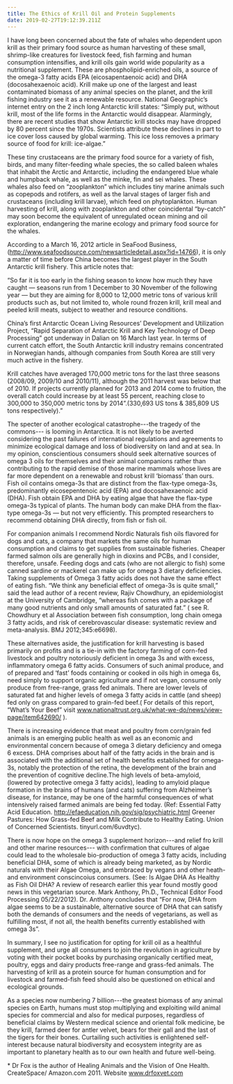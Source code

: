 ```yaml
---
title: The Ethics of Krill Oil and Protein Supplements
date: 2019-02-27T19:12:39.211Z
---
```

I have long been concerned about the fate of whales who dependent upon krill as their primary food source as human harvesting of these small, shrimp-like creatures for livestock feed, fish farming and human consumption intensifies, and krill oils gain world wide popularity as a nutritional supplement. These are phospholipid-enriched oils, a source of the omega-3 fatty acids EPA (eicosapentaenoic acid) and DHA (docosahexaenoic acid). Krill make up one of the largest and least contaminated biomass of any animal species on the planet, and the krill fishing industry see it as a renewable resource. National Geographic’s internet entry on the 2 inch long Antarctic krill states: “Simply put, without krill, most of the life forms in the Antarctic would disappear. Alarmingly, there are recent studies that show Antarctic krill stocks may have dropped by 80 percent since the 1970s. Scientists attribute these declines in part to ice cover loss caused by global warming. This ice loss removes a primary source of food for krill: ice-algae.”



 



These tiny crustaceans are the primary food source for a variety of fish, birds, and many filter-feeding whale species, the so called baleen whales that inhabit the Arctic and Antarctic, including the endangered blue whale and humpback whale, as well as the minke, fin and sei whales. These whales also feed on “zooplankton” which includes tiny marine animals such as copepods and rotifers, as well as the larval stages of larger fish and crustaceans (including krill larvae), which feed on phytoplankton. Human harvesting of krill, along with zooplankton and other coincidental “by-catch” may soon become the equivalent of unregulated ocean mining and oil exploration, endangering the marine ecology and primary food source for the whales.



 



According to a March 16, 2012 article in SeaFood Business, (http://www.seafoodsource.com/newsarticledetail.aspx?id=14766), it is only a matter of time before China becomes the largest player in the South Antarctic krill fishery. This article notes that:



  “So far it is too early in the fishing season to know how much they have caught — seasons run from 1 December to 30 November of the following year — but they are aiming for 8,000 to 12,000 metric tons of various krill products such as, but not limited to, whole round frozen krill, krill meal and peeled krill meats, subject to weather and resource conditions.



China’s first Antarctic Ocean Living Resources’ Development and Utilization Project, “Rapid Separation of Antarctic Krill and Key Technology of Deep Processing” got underway in Dalian on 16 March last year. In terms of current catch effort, the South Antarctic krill industry remains concentrated in Norwegian hands, although companies from South Korea are still very much active in the fishery.



Krill catches have averaged 170,000 metric tons for the last three seasons (2008/09, 2009/10 and 2010/11), although the 2011 harvest was below that of 2010. If projects currently planned for 2013 and 2014 come to fruition, the overall catch could increase by at least 55 percent, reaching close to 300,000 to 350,000 metric tons by 2014”.(330,693 US tons & 385,809 US tons respectively).”





The specter of another ecological catastrophe---the tragedy of the commons--- is looming in Antarctica. It is not likely to be averted considering the past failures of international regulations and agreements to minimize ecological damage and loss of biodiversity on land and at sea. In my opinion, conscientious consumers should seek alternative sources of omega 3 oils for themselves and their animal companions rather than contributing to the rapid demise of those marine mammals whose lives are far more dependent on a renewable and robust krill ‘biomass’ than ours. Fish oil contains omega-3s that are distinct from the flax-type omega-3s, predominantly eicosepentenoic acid (EPA) and docosahexaenoic acid (DHA). Fish obtain EPA and DHA by eating algae that have the flax-type omega-3s typical of plants. The human body can make DHA from the flax-type omega-3s — but not very efficiently. This prompted researchers to recommend obtaining DHA directly, from fish or fish oil.





For companion animals I recommend Nordic Naturals fish oils flavored for dogs and cats, a company that markets the same oils for human consumption and claims to get supplies from sustainable fisheries. Cheaper farmed salmon oils are generally high in dioxins and PCBs, and I consider, therefore, unsafe. Feeding dogs and cats (who are not allergic to fish) some canned sardine or mackerel can make up for omega 3 dietary deficiencies. Taking supplements of Omega 3 fatty acids does not have the same effect of eating fish. “We think any beneficial effect of omega-3s is quite small,” said the lead author of a recent review, Rajiv Chowdhury, an epidemiologist at the University of Cambridge, “whereas fish comes with a package of many good nutrients and only small amounts of saturated fat.” ( see R. Chowdhury et al Association between fish consumption, long chain omega 3 fatty acids, and risk of cerebrovascular disease: systematic review and meta-analysis. BMJ 2012;345:e6698).





These alternatives aside, the justification for krill harvesting is based primarily on profits and is a tie-in with the factory farming of corn-fed livestock and poultry notoriously deficient in omega 3s and with excess, inflammatory omega 6 fatty acids. Consumers of such animal produce, and of prepared and ‘fast’ foods containing or cooked in oils high in omega 6s, need simply to support organic agriculture and if not vegan, consume only produce from free-range, grass fed animals. There are lower levels of saturated fat and higher levels of omega 3 fatty acids in cattle (and sheep) fed only on grass compared to grain-fed beef.( For details of this report, “What’s Your Beef” visit www.nationaltrust.org.uk/what-we-do/news/view-page/item642690/ ).





There is increasing evidence that meat and poultry from corn/grain fed animals is an emerging public health as well as an economic and environmental concern because of omega 3 dietary deficiency and omega 6 excess. DHA comprises about half of the fatty acids in the brain and is associated with the additional set of health benefits established for omega-3s, notably the protection of the retina, the development of the brain and the prevention of cognitive decline.The high levels of beta-amyloid, (lowered by protective omega 3 fatty acids), leading to amyloid plaque formation in the brains of humans (and cats) suffering from Alzheimer’s disease, for instance, may be one of the harmful consequences of what intensively raised farmed animals are being fed today. (Ref: Essential Fatty Acid Education. http://efaeducation.nih.gov/sig/psychiatric.html Greener Pastures: How Grass-fed Beef and Milk Contribute to Healthy Eating. Union of Concerned Scientists. tinyurl.com/6uvdtyc).





There is now hope on the omega 3 supplement horizon---and relief fro krill and other marine resources--- with confirmation that cultures of algae could lead to the wholesale bio-production of omega 3 fatty acids, including beneficial DHA, some of which is already being marketed, as by Nordic naturals with their Algae Omega, and embraced by vegans and other heath-and environment conscincoius consumers.  (See: Is Algae DHA As Healthy as Fish Oil DHA? A review of research earlier this year found mostly good news in this vegetarian source. Mark Anthony, Ph.D., Technical Editor Food Processing 05/22/2012). Dr. Anthony concludes that “For now, DHA from algae seems to be a sustainable, alternative source of DHA that can satisfy both the demands of consumers and the needs of vegetarians, as well as fulfilling most, if not all, the health benefits currently established with omega 3s”.





In summary, I see no justification for opting for krill oil as a healthful supplement, and urge all consumers to join the revolution in agriculture by voting with their pocket books by purchasing organically certified meat, poultry, eggs and dairy products free-range and grass-fed animals. The harvesting of krill as a protein source for human consumption and for livestock and farmed-fish feed should also be questioned on ethical and ecological grounds.



 



As a species now numbering 7 billion---the greatest biomass of any animal species on Earth, humans must stop multiplying and exploiting wild animal species for commercial and also for medical purposes, regardless of beneficial claims by Western medical science and oriental folk medicine, be they krill, farmed deer for antler velvet, bears for their gall and the last of the tigers for their bones. Curtailing such activities is enlightened self-interest because natural biodiversity and ecosystem integrity are as important to planetary health as to our own health and future well-being.



 



\* Dr Fox is the author of Healing Animals and the Vision of One Health. CreateSpace/ Amazon.com 2011. Website www.drfoxvet.com
